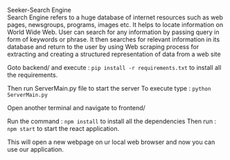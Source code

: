 Seeker-Search Engine                                                                                                  
Search Engine refers to a huge database of internet resources such as web pages, newsgroups, programs, images etc. It helps to locate information on World Wide Web. User can search for any information by passing query in form of keywords or phrase. It then searches for relevant information in its database and return to the user by using Web scraping process for extracting and creating a structured representation of data from a web site    


Goto backend/ and execute : `pip install -r requirements.txt` to install all the requirements. 

Then run ServerMain.py file to start the server
To execute type : `python ServerMain.py`

Open another terminal and navigate to frontend/

Run the command : `npm install` to install all the dependencies 
Then run : `npm start` to start the react application.

This will open a new webpage on ur local web browser and now you can use our application.
